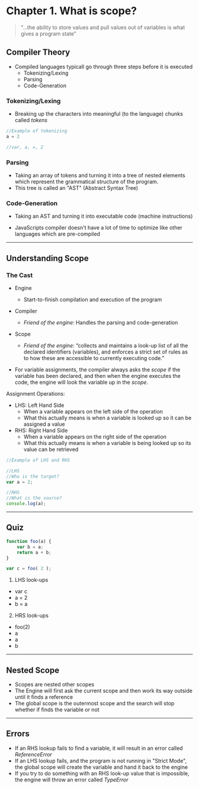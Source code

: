 # Chapter 1. What is scope?
> “...the ability to store values and pull values out of variables is what gives a program state”

## Compiler Theory
* Compiled languages typicall go through three steps before it is executed
  * Tokenizing/Lexing
  * Parsing
  * Code-Generation

### Tokenizing/Lexing
* Breaking up the characters into meaningful (to the language) chunks called *tokens*

```javascript
//Example of tokenizing
a = 2

//var, a, =, 2
```

### Parsing
* Taking an array of tokens and turning it into a tree of nested elements which represent the grammatical structure of the program.
* This tree is called an "AST" (Abstract Syntax Tree)

### Code-Generation
* Taking an AST and turning it into executable code (machine instructions)


* JavaScripts compiler doesn't have a lot of time to optimize like other languages which are pre-compiled

---

## Understanding Scope

### The Cast
* Engine
  * Start-to-finish compilation and execution of the program
* Compiler
  * *Friend of the engine*: Handles the parsing and code-generation
* Scope
  * *Friend of the engine*: “collects and maintains a look-up list of all the declared identifiers (variables), and enforces a strict set of rules as to how these are accessible to currently executing code.”

* For variable assignments, the compiler always asks the *scope* if the variable has been declared, and then when the engine executes the code, the engine will look the variable up in the *scope*.

Assignment Operations:
* LHS: Left Hand Side
  * When a variable appears on the left side of the operation
  * What this actually means is when a variable is looked up so it can be assigned a value
* RHS: Right Hand Side
  * When a variable appears on the right side of the operation
  * What this actually means is when a variable is being looked up so its value can be retrieved

```javascript
//Example of LHS and RHS

//LHS
//Who is the target?
var a = 2;

//RHS
//What is the source?
console.log(a);
```

---

## Quiz

```javascript
function foo(a) {
    var b = a;
    return a + b;
}

var c = foo( 2 );
```

1. LHS look-ups
  * var c
  * a = 2
  * b = a
2. HRS look-ups
  * foo(2)
  * a
  * a
  * b

---

## Nested Scope
* Scopes are nested other scopes
* The Engine will first ask the current scope and then work its way outside until it finds a reference
* The global scope is the outermost scope and the search will stop whether if finds the variable or not

---

## Errors
* If an RHS lookup fails to find a variable, it will result in an error called *ReferenceError*
* If an LHS lookup fails, and the program is not running in "Strict Mode", the global scope will create the variable and hand it back to the engine
* If you try to do something with an RHS look-up value that is impossible, the engine will throw an error called *TypeError*

